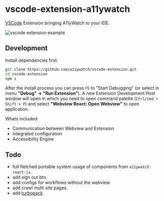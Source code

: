 # vscode-extension-a11ywatch

[VSCode](https://code.visualstudio.com/insiders/) Extension bringing A11yWatch to your IDE. 

![vscode extension example](https://user-images.githubusercontent.com/8095978/211318106-30e7601d-52c7-4ae3-8b05-29e686617a1c.gif)

## Development

Install dependencies first.

```bash
git clone https://github.com/a11ywatch/vscode-extension.git
cd vscode-extension
npm i
```

After the install process you can press `F5` to "Start Debugging" (or select in menu **"Debug" -> "Run Extension"**). 
A new Extension Development Host window will open in which you need to open command palette (`Ctrl/Cmd + Shift + P`) and select **"Webview React: Open Webview"** to open application.

Whats included:
- Communication between Webview and Extension
- Integrated configuration
- Accessibility Engine

## Todo

- full fletched portable system usage of components from `a11ywatch-react-js`.
- add sign out btn.
- add configs for workflows without the webview.
- add crawl multi site pages.
- add [turbopack](https://turbo.build/pack).